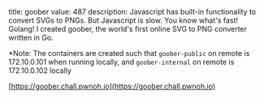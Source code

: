 title: goober
value: 487
description: Javascript has built-in functionality to convert SVGs to PNGs. But Javascript is slow. You know what's fast! Golang! I created goober, the world's first online SVG to PNG converter written in Go. 

*Note: The containers are created such that `goober-public` on remote is 172.10.0.101 when running locally, and `goober-internal` on remote is 172.10.0.102 locally

[https://goober.chall.pwnoh.io](https://goober.chall.pwnoh.io)